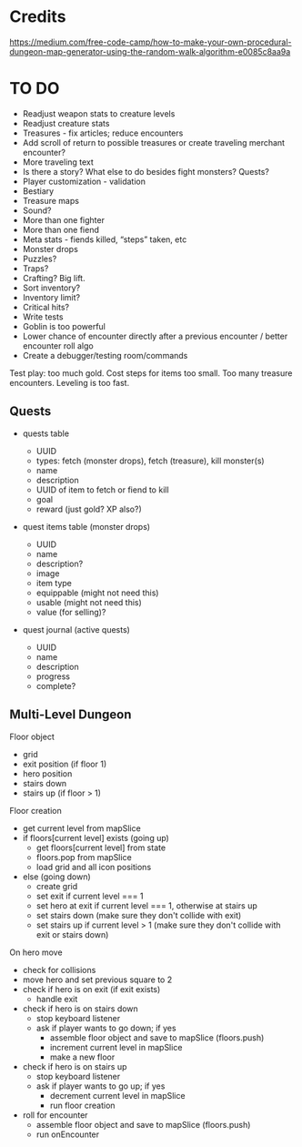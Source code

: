 # Credits

https://medium.com/free-code-camp/how-to-make-your-own-procedural-dungeon-map-generator-using-the-random-walk-algorithm-e0085c8aa9a

# TO DO

- Readjust weapon stats to creature levels
- Readjust creature stats
- Treasures - fix articles; reduce encounters
- Add scroll of return to possible treasures or create traveling merchant encounter?
- More traveling text
- Is there a story? What else to do besides fight monsters? Quests?
- Player customization - validation
- Bestiary
- Treasure maps
- Sound?
- More than one fighter
- More than one fiend
- Meta stats - fiends killed, “steps” taken, etc
- Monster drops
- Puzzles?
- Traps?
- Crafting? Big lift.
- Sort inventory?
- Inventory limit?
- Critical hits?
- Write tests
- Goblin is too powerful
- Lower chance of encounter directly after a previous encounter / better encounter roll algo
- Create a debugger/testing room/commands

Test play: too much gold. Cost steps for items too small. Too many treasure encounters. Leveling is too fast.

## Quests

- quests table
  - UUID
  - types: fetch (monster drops), fetch (treasure), kill monster(s)
  - name
  - description
  - UUID of item to fetch or fiend to kill
  - goal
  - reward (just gold? XP also?)
- quest items table (monster drops)
  - UUID
  - name
  - description?
  - image
  - item type
  - equippable (might not need this)
  - usable (might not need this)
  - value (for selling)?
- quest journal (active quests)

  - UUID
  - name
  - description
  - progress
  - complete?

## Multi-Level Dungeon

Floor object

- grid
- exit position (if floor 1)
- hero position
- stairs down
- stairs up (if floor > 1)

Floor creation

- get current level from mapSlice
- if floors[current level] exists (going up)
  - get floors[current level] from state
  - floors.pop from mapSlice
  - load grid and all icon positions
- else (going down)
  - create grid
  - set exit if current level === 1
  - set hero at exit if current level === 1, otherwise at stairs up
  - set stairs down (make sure they don't collide with exit)
  - set stairs up if current level > 1 (make sure they don't collide with exit or stairs down)

On hero move

- check for collisions
- move hero and set previous square to 2
- check if hero is on exit (if exit exists)
  - handle exit
- check if hero is on stairs down
  - stop keyboard listener
  - ask if player wants to go down; if yes
    - assemble floor object and save to mapSlice (floors.push)
    - increment current level in mapSlice
    - make a new floor
- check if hero is on stairs up
  - stop keyboard listener
  - ask if player wants to go up; if yes
    - decrement current level in mapSlice
    - run floor creation
- roll for encounter
  - assemble floor object and save to mapSlice (floors.push)
  - run onEncounter
